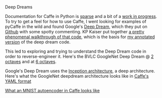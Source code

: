 Deep Dreams


Documentation for Caffe in Python is [sparse](https://github.com/BVLC/caffe/issues/1774) and a bit of a [work in progress](https://github.com/BVLC/caffe/pull/1703). To try to get a feel for how to use Caffe, I went looking for examples of pyCaffe in the wild and found Google's [Deep Dream](http://googleresearch.blogspot.ch/2015/06/inceptionism-going-deeper-into-neural.html), which they put on [Github](https://github.com/google/deepdream) with some spotty commenting. KP Kaiser put together [a pretty phenomenal walkthrough of that code](http://www.kpkaiser.com/machine-learning/diving-deeper-into-deep-dreams/), which is the basis for [my annotated version](https://github.swarthmore.edu/DeepLearningCS93/pycaffe/blob/master/deepdream.py) of the deep dream code.

This led to exploring and trying to understand the Deep Dream code in order to reverse-engineer it. Here's the BVLC GoogleNet Deep Dream @ [2 octaves](http://imgur.com/a/i4CBW) and at [6 octaves](http://imgur.com/a/w3xsz). 

Google's Deep Dream uses the [Inception architecture](http://arxiv.org/pdf/1409.4842.pdf), a deep architecture. Here's what the GoogleNet deepdream architecture looks like in [Caffe's YAML format](https://github.swarthmore.edu/DeepLearningCS93/pycaffe/blob/master/models/bvlc_googlenet/deploy.prototxt)

[What an MNIST autoencoder in Caffe looks like](https://github.com/BVLC/caffe/blob/master/examples/mnist/mnist_autoencoder.prototxt)

